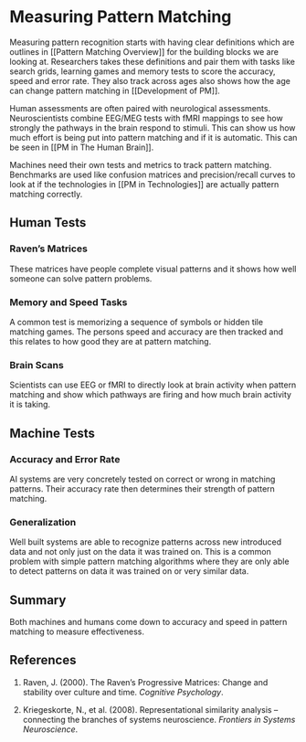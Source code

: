 # Measuring Pattern Matching

Measuring pattern recognition starts with having clear definitions which are outlines in [[Pattern Matching Overview]] for the building blocks we are looking at. Researchers takes these definitions and pair them with tasks like search grids, learning games and memory tests to score the accuracy, speed and error rate. They also track across ages also shows how the age can change pattern matching in [[Development of PM]].

Human assessments are often paired with neurological assessments. Neuroscientists combine EEG/MEG tests with fMRI mappings to see how strongly the pathways in the brain respond to stimuli. This can show us how much effort is being put into pattern matching and if it is automatic. This can be seen in [[PM in The Human Brain]].

Machines need their own tests and metrics to track pattern matching.  Benchmarks are used like confusion matrices and precision/recall curves to look at if the technologies in [[PM in Technologies]] are actually pattern matching correctly.
## Human Tests
### Raven’s Matrices
These matrices have people complete visual patterns and it shows how well someone can solve pattern problems.
### Memory and Speed Tasks
A common test is memorizing a sequence of symbols or hidden tile matching games. The persons speed and accuracy are then tracked and this relates to how good they are at pattern matching.
### Brain Scans
Scientists can use EEG or fMRI to directly look at brain activity when pattern matching and show which pathways are firing and how much brain activity it is taking.
## Machine Tests
### Accuracy and Error Rate
AI systems are very concretely tested on correct or wrong in matching patterns. Their accuracy rate then determines their strength of pattern matching. 
### Generalization
Well built systems are able to recognize patterns across new introduced data and not only just on the data it was trained on. This is a common problem with simple pattern matching algorithms where they are only able to detect patterns on data it was trained on or very similar data.
## Summary
Both machines and humans come down to accuracy and speed in pattern matching to measure effectiveness.
## References
1. Raven, J. (2000). The Raven’s Progressive Matrices: Change and stability over culture and time. _Cognitive Psychology_.

2. Kriegeskorte, N., et al. (2008). Representational similarity analysis – connecting the branches of systems neuroscience. _Frontiers in Systems Neuroscience_.
